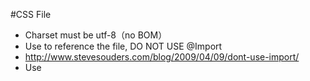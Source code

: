 #CSS File

* Charset must be utf-8（no BOM）
* Use <link /> to reference the file, DO NOT USE @Import
* http://www.stevesouders.com/blog/2009/04/09/dont-use-import/ 
* Use <style /> Only if it is used for single page.
* NO inline CSS pls! 

#CSS Hacks?

If there is better choice, such as etch is available in your page, we suggest you targeting browser this way:

  html.msie6 foobar {}
  html.msie7 foobar {}
  html.msie8 foobar {}
  html.msie9 foobar {}
  html.non-msie6-msie7 {} /* for better browser */
  html.non-html5browser foobar{}
  html.html5browser foobar{} /* for modern html5 browser */
  html.webkit foobar{}
  html.win foobar{}
  html.mac foobar{}
  html.linux foobar{}
  html.iphone foobar{}
  html.ios foobar{}
  html.ipad foobar{}
  html.winxp foobar{}
  html.qs-protocol-https foobar{} /* if we are under https */
  html.ornt-portrait foobar{} /* in portrait mode */
  html.ornt-landscape foobar{} /* in landscape mode */
  html.device-pixelrate-1 foobar{} /* default image quality */
  html.device-pixelrate-1.5 foobar{} /* hi-resolution quality image for retina screen */
  
However if there is no tagger available in your page, 
we suggest to targeting browser smartly by using superior syntax that older browser doesn't support:

  .selector .child{property:value;} /* for ie-6 */
  .selector > .child{property:value;} /* except ie-6 */

The last choice, CSS Hacks:

  .all-IE{property:value\9;}
  :root .IE-9{property:value\0/;}
  .gte-IE-8{property:value\0;}
  .lte-IE-7{*property:value;}
  .IE-7{+property:value;}
  .IE-6{_property:value;}
  .not-IE{property//:value;}
  @-moz-document url-prefix() { .firefox{property:value;} }
  @media all and (-webkit-min-device-pixel-ratio:0) { .webkit{property:value;} }
  @media all and (-webkit-min-device-pixel-ratio:10000),not all and (-webkit-min-device-pixel-ratio:0) { .opera{property:value;} }
  @media screen and (max-device-width: 480px) { .iphone-or-mobile-s-webkit{property:value;} }